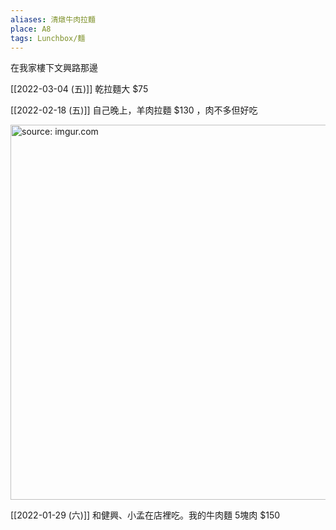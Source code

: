 ```yaml
---
aliases: 清燉牛肉拉麵
place: A8
tags: Lunchbox/麵
---
```


在我家樓下文興路那邊


[[2022-03-04 (五)]] 乾拉麵大 $75

[[2022-02-18 (五)]] 自己晚上，羊肉拉麵 $130 ，肉不多但好吃

<a href="https://imgur.com/A5RwSLP"><img src="https://i.imgur.com/A5RwSLP.jpg" title="source: imgur.com" width="600px"/></a>

[[2022-01-29 (六)]] 和健興、小孟在店裡吃。我的牛肉麵 5塊肉 $150

